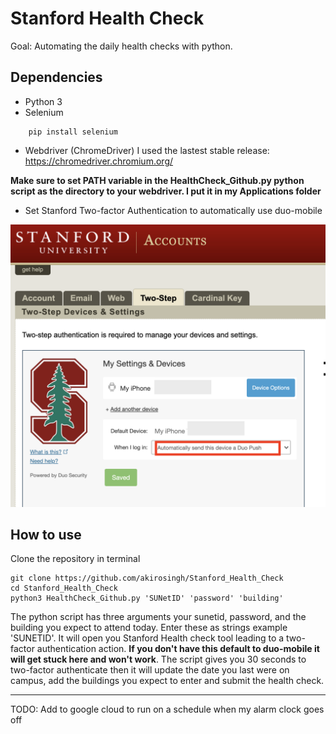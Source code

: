 # Stanford Health Check

Goal: Automating the daily health checks with python.

## Dependencies

- Python 3
- Selenium
```
    pip install selenium
```
- Webdriver (ChromeDriver)
I used the lastest stable release: https://chromedriver.chromium.org/

**Make sure to set PATH variable in the HealthCheck_Github.py python script as the directory to your webdriver. I put it in my Applications folder**

- Set Stanford Two-factor Authentication to automatically use duo-mobile

![](images/duomobile.png)

## How to use

Clone the repository in terminal
```
git clone https://github.com/akirosingh/Stanford_Health_Check
cd Stanford_Health_Check
python3 HealthCheck_Github.py 'SUNetID' 'password' 'building'
```

The python script has three arguments your sunetid, password, and the building you expect to attend today. Enter these as strings example 'SUNETID'. It will open you Stanford Health check tool leading to a two-factor authentication action. **If you don't have this default to duo-mobile it will get stuck here and won't work**. The script gives you 30 seconds to two-factor authenticate then it will update the date you last were on campus, add the buildings you expect to enter and submit the health check. 

---

TODO: Add to google cloud to run on a schedule when my alarm clock goes off 